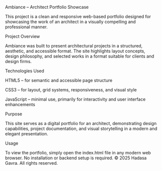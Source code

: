 Ambiance – Architect Portfolio Showcase

This project is a clean and responsive web-based portfolio designed for showcasing the work of an architect in a visually compelling and professional manner.

Project Overview

Ambiance was built to present architectural projects in a structured, aesthetic, and accessible format. The site highlights layout concepts, design philosophy, and selected works in a format suitable for clients and design firms.

Technologies Used

HTML5 – for semantic and accessible page structure

CSS3 – for layout, grid systems, responsiveness, and visual style

JavaScript – minimal use, primarily for interactivity and user interface enhancements

Purpose

This site serves as a digital portfolio for an architect, demonstrating design capabilities, project documentation, and visual storytelling in a modern and elegant presentation.

Usage

To view the portfolio, simply open the index.html file in any modern web browser. No installation or backend setup is required.
© 2025 Hadasa Gavra. All rights reserved.
